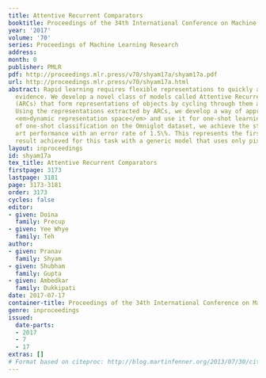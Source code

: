 ```yaml
---
title: Attentive Recurrent Comparators
booktitle: Proceedings of the 34th International Conference on Machine Learning
year: '2017'
volume: '70'
series: Proceedings of Machine Learning Research
address: 
month: 0
publisher: PMLR
pdf: http://proceedings.mlr.press/v70/shyam17a/shyam17a.pdf
url: http://proceedings.mlr.press/v70/shyam17a.html
abstract: Rapid learning requires flexible representations to quickly adopt to new
  evidence. We develop a novel class of models called Attentive Recurrent Comparators
  (ARCs) that form representations of objects by cycling through them and making observations.
  Using the representations extracted by ARCs, we develop a way of approximating a
  <em>dynamic representation space</em> and use it for one-shot learning. In the task
  of one-shot classification on the Omniglot dataset, we achieve the state of the
  art performance with an error rate of 1.5\%. This represents the first super-human
  result achieved for this task with a generic model that uses only pixel information.
layout: inproceedings
id: shyam17a
tex_title: Attentive Recurrent Comparators
firstpage: 3173
lastpage: 3181
page: 3173-3181
order: 3173
cycles: false
editor:
- given: Doina
  family: Precup
- given: Yee Whye
  family: Teh
author:
- given: Pranav
  family: Shyam
- given: Shubham
  family: Gupta
- given: Ambedkar
  family: Dukkipati
date: 2017-07-17
container-title: Proceedings of the 34th International Conference on Machine Learning
genre: inproceedings
issued:
  date-parts:
  - 2017
  - 7
  - 17
extras: []
# Format based on citeproc: http://blog.martinfenner.org/2013/07/30/citeproc-yaml-for-bibliographies/
---
```

